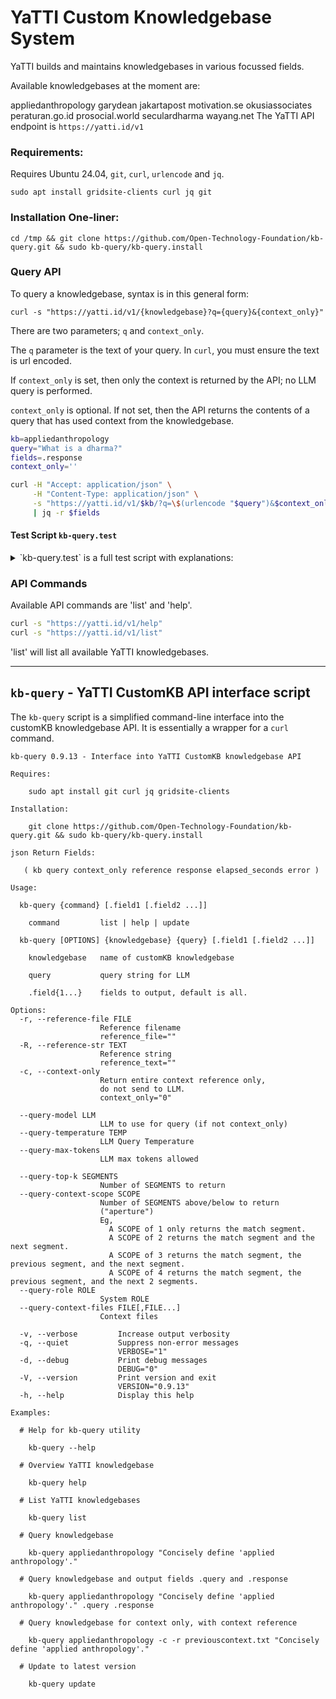 # YaTTI Custom Knowledgebase System

YaTTI builds and maintains knowledgebases in various focussed fields.

Available knowledgebases at the moment are:

appliedanthropology
    garydean
    jakartapost
    motivation.se
    okusiassociates
    peraturan.go.id
    prosocial.world
    seculardharma
    wayang.net
The YaTTI API endpoint is `https://yatti.id/v1`

### Requirements:

Requires Ubuntu 24.04, `git`, `curl`, `urlencode` and `jq`.

    sudo apt install gridsite-clients curl jq git

### Installation One-liner:

    cd /tmp && git clone https://github.com/Open-Technology-Foundation/kb-query.git && sudo kb-query/kb-query.install

### Query API

To query a knowledgebase, syntax is in this general form:

    curl -s "https://yatti.id/v1/{knowledgebase}?q={query}&{context_only}"

There are two parameters; `q` and `context_only`.

The `q` parameter is the text of your query. In `curl`, you must ensure the text is url encoded.

If `context_only` is set, then only the context is returned by the API; no LLM query is performed.

`context_only` is optional. If not set, then the API returns the contents of a query that has used context from the knowledgebase.

```bash
kb=appliedanthropology
query="What is a dharma?"
fields=.response
context_only=''

curl -H "Accept: application/json" \
     -H "Content-Type: application/json" \
     -s "https://yatti.id/v1/$kb/?q=\$(urlencode "$query")&$context_only" \
     | jq -r $fields
```

#### Test Script `kb-query.test`

<details>
  <summary>`kb-query.test` is a full test script with explanations:</summary>

```bash
#!/bin/bash
## !/usr/env /usr/local/bin/scripttour
# These are the essentials for accessing
# YaTTI CustomKB knowledgebases using simple
# curl directives to https://yatti.id/v1/

# This is the knowledgebase to access:
kb=appliedanthropology

# This is the user/system query:
query="What is a 'dharma'?"

# If context_only is set to 'context_only' then
# only the text segments from the knowledgebase
# are returned.
#context_only='context_only'
context_only=''

# To break up the json output into separate fields
# you need to specify the fields you wish to see.
# '.response' is usually the best default.
#
# The other fieldnames are: kb, query, context_only,
# elapsed_seconds, error, and '.'.
#
# Use '.' to return all fields.
#
# If no fields are specified, then kb-query prints
# out the value of .response.
#
fields=( .query .response )

# Call the YaTTI Knowledgebase API using 'kb-query'
kb-query "$kb" "$query" "${fields[@]}"

# Or you can use 'curl' directly
#curl -H "Accept: application/json" \
#     -H "Content-Type: application/json" \
#     -s "https://yatti.id/v1/$kb/?q=$(urlencode "$query")&$context_only" \
#     | jq -r $fields
#fin
```

</details>

### API Commands

Available API commands are 'list' and 'help'.

```bash
curl -s "https://yatti.id/v1/help"
curl -s "https://yatti.id/v1/list"
```

'list' will list all available YaTTI knowledgebases.

---

## `kb-query` - YaTTI CustomKB API interface script

The `kb-query` script is a simplified command-line interface into the customKB knowledgebase API. It is essentially a wrapper for a `curl` command.

```
kb-query 0.9.13 - Interface into YaTTI CustomKB knowledgebase API

Requires:

    sudo apt install git curl jq gridsite-clients

Installation:

    git clone https://github.com/Open-Technology-Foundation/kb-query.git && sudo kb-query/kb-query.install

json Return Fields:

   ( kb query context_only reference response elapsed_seconds error )

Usage:

  kb-query {command} [.field1 [.field2 ...]]

    command         list | help | update

  kb-query [OPTIONS] {knowledgebase} {query} [.field1 [.field2 ...]]

    knowledgebase   name of customKB knowledgebase

    query           query string for LLM

    .field{1...}    fields to output, default is all.

Options:
  -r, --reference-file FILE
                    Reference filename
                    reference_file=""
  -R, --reference-str TEXT
                    Reference string
                    reference_text=""
  -c, --context-only
                    Return entire context reference only,
                    do not send to LLM.
                    context_only="0"

  --query-model LLM
                    LLM to use for query (if not context_only)
  --query-temperature TEMP
                    LLM Query Temperature
  --query-max-tokens
                    LLM max tokens allowed

  --query-top-k SEGMENTS
                    Number of SEGMENTS to return
  --query-context-scope SCOPE
                    Number of SEGMENTS above/below to return
                    ("aperture")
                    Eg,
                      A SCOPE of 1 only returns the match segment.
                      A SCOPE of 2 returns the match segment and the next segment.
                      A SCOPE of 3 returns the match segment, the previous segment, and the next segment.
                      A SCOPE of 4 returns the match segment, the previous segment, and the next 2 segments.
  --query-role ROLE
                    System ROLE
  --query-context-files FILE[,FILE...]
                    Context files

  -v, --verbose         Increase output verbosity
  -q, --quiet           Suppress non-error messages
                        VERBOSE="1"
  -d, --debug           Print debug messages
                        DEBUG="0"
  -V, --version         Print version and exit
                        VERSION="0.9.13"
  -h, --help            Display this help

Examples:

  # Help for kb-query utility

    kb-query --help

  # Overview YaTTI knowledgebase

    kb-query help

  # List YaTTI knowledgebases

    kb-query list

  # Query knowledgebase

    kb-query appliedanthropology "Concisely define 'applied anthropology'."

  # Query knowledgebase and output fields .query and .response

    kb-query appliedanthropology "Concisely define 'applied anthropology'." .query .response

  # Query knowledgebase for context only, with context reference

    kb-query appliedanthropology -c -r previouscontext.txt "Concisely define 'applied anthropology'."

  # Update to latest version

    kb-query update
```

